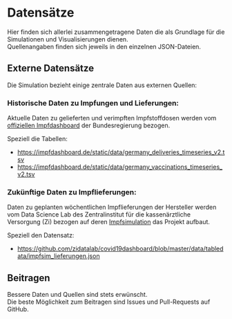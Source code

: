 # Datensätze

Hier finden sich allerlei zusammengetragene Daten die als Grundlage für die Simulationen und Visualisierungen dienen.  
Quellenangaben finden sich jeweils in den einzelnen JSON-Dateien.


## Externe Datensätze

Die Simulation bezieht einige zentrale Daten aus externen Quellen:

### Historische Daten zu Impfungen und Lieferungen:
Aktuelle Daten zu gelieferten und verimpften Impfstoffdosen werden vom [offiziellen Impfdashboard](https://impfdashboard.de) der Bundesregierung bezogen.

Speziell die Tabellen:
 * https://impfdashboard.de/static/data/germany_deliveries_timeseries_v2.tsv
 * https://impfdashboard.de/static/data/germany_vaccinations_timeseries_v2.tsv

### Zukünftige Daten zu Impflieferungen:
Daten zu geplanten wöchentlichen Impflieferungen der Hersteller werden vom Data Science Lab des Zentralinstitut für die kassenärztliche Versorgung (Zi) bezogen auf deren [Impfsimulation](https://www.zidatasciencelab.de/cov19vaccsim/) das Projekt aufbaut.

Speziell den Datensatz:
 * https://github.com/zidatalab/covid19dashboard/blob/master/data/tabledata/impfsim_lieferungen.json


## Beitragen

Bessere Daten und Quellen sind stets erwünscht.  
Die beste Möglichkeit zum Beitragen sind Issues und Pull-Requests auf GitHub.